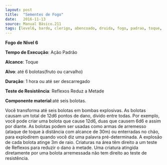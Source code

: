 ```yaml
---
layout: post
title:  "Sementes de Fogo"
date:   2016-11-13
source: Manual Básico.211
tags: [level6, bardo, clerigo, abencoado, druida, fogo, padrao, toque, objeto, hora, descarregar, reflexo, metade, componente, dano]
---
```


**Fogo de Nível 6**

**Tempo de Execução**: Ação Padrão

**Alcance**: Toque

**Alvo**: até 6 bolotas(fruto ou carvalho)

**Duração**: 1 hora ou até ser descarregado

**Teste de Resistência**: Reflexos Reduz a Metade

**Componente material**:até seis bolotas.

Você transforma até seis bolotas em bombas explosivas. As bolotas causam um total de 12d6 pontos de dano, divido entre todas. 
Por exemplo, você pode criar uma bolota que cause 12d6, duas que causem 6d6 e assim por diante.
As bolotas podem ser usadas como armas de arremesso (ataque de toque à distância com alcance de 30m) ou enterradas no chão, para explodirem quando você diz uma palavra pré-determinada.
A explosão de cada bolota atinge 3m de raio. Criaturas na área têm direito a um teste de Reflexos para reduzir o dano à metade. Uma criatura atingida diretamente por uma bolota arremessada não tem direito ao teste de resistência.
